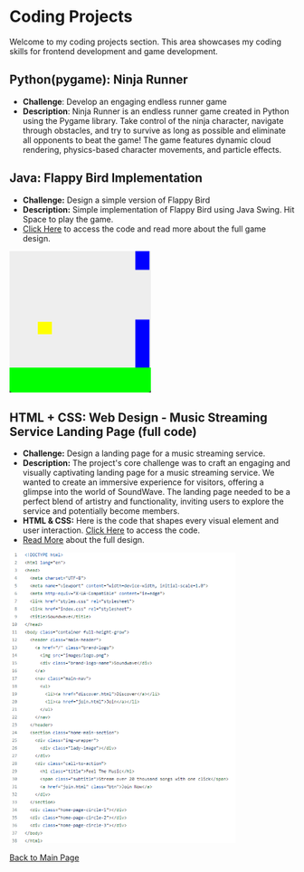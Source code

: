 # Coding Projects

Welcome to my coding projects section. This area showcases my coding skills for frontend development and game development.

## Python(pygame): Ninja Runner
- **Challenge**: Develop an engaging endless runner game
- **Description**: Ninja Runner is an endless runner game created in Python using the Pygame library. Take control of the ninja character, navigate through obstacles, and try to survive as long as possible and eliminate all opponents to beat the game! The game features dynamic cloud rendering, physics-based character movements, and particle effects. 

## Java: Flappy Bird Implementation
- **Challenge:** Design a simple version of Flappy Bird
- **Description:** Simple implementation of Flappy Bird using Java Swing. Hit Space to play the game.
- [Click Here](https://github.com/hansieso/Portfolio/tree/main/coding/flappybird) to access the code and read more about the full game design.

<img src=https://github.com/hansieso/Portfolio/blob/main/Github%20Portfolio%20Pictures/Flappybirdplay1.png alt = "flappybird1" width="250" height = "250">

## HTML + CSS: Web Design - Music Streaming Service Landing Page (full code) 
- **Challenge:** Design a landing page for a music streaming service.
- **Description:** The project's core challenge was to craft an engaging and visually captivating landing page for a music streaming service. We wanted to create an immersive experience for visitors, offering a glimpse into the world of SoundWave. The landing page needed to be a perfect blend of artistry and functionality, inviting users to explore the service and potentially become members.
- **HTML & CSS:** Here is the code that shapes every visual element and user interaction. [Click Here](https://github.com/hansieso/Portfolio/tree/main/coding/landingpage%2Blogodesign) to access the code.
- [Read More](https://github.com/hansieso/Portfolio/blob/main/design/landingpage%2Blogodesign.md) about the full design.

<img src="https://github.com/hansieso/Portfolio/blob/33c699c6e72f48223be60e1d90509e77f1ce3b05/Github%20Portfolio%20Pictures/code1.png" alt="html code1" width="400">

<br>

[Back to Main Page](../README.md)
